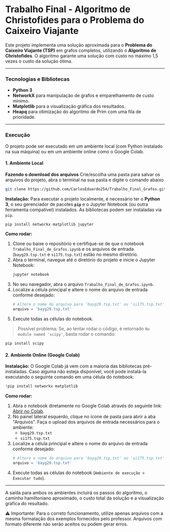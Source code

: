 # Trabalho Final - Algoritmo de Christofides para o Problema do Caixeiro Viajante

Este projeto implementa uma solução aproximada para o **Problema do Caixeiro Viajante (TSP)** em grafos completos, utilizando o **Algoritmo de Christofides**. O algoritmo garante uma solução com custo no máximo 1,5 vezes o custo da solução ótima.

---

### **Tecnologias e Bibliotecas**

- **Python 3**
- **NetworkX** para manipulação de grafos e emparelhamento de custo mínimo.
- **Matplotlib** para a visualização gráfica dos resultados.
- **Heapq** para otimização do algoritmo de Prim com uma fila de prioridade.

---

### **Execução**

O projeto pode ser executado em um ambiente local (com Python instalado na sua máquina) ou em um ambiente online como o Google Colab.

#### **1. Ambiente Local**

**Fazendo o download dos arquivos**
Crie/escolha uma pasta para salvar os arquivos do projeto, abra o terminal na sua pasta e digite o comando abaixo
```bash
git clone https://github.com/CarlosEduardo254/Trabalho_Final_Grafos.git
```

**Instalação:**
Para executar o projeto localmente, é necessário ter o **Python 3**, o seu gerenciador de pacotes **`pip`** e o Jupyter Notebook (ou outra ferramenta compatível) instalados. As bibliotecas podem ser instaladas via `pip`.

```bash
pip install networkx matplotlib jupyter
```

**Como rodar:**
1.  Clone ou baixe o repositório e certifique-se de que o notebook `Trabalho_Final_de_Grafos.ipynb` e os arquivos de entrada (`bayg29.tsp.txt` e `si175.tsp.txt`) estão no mesmo diretório.
2.  Abra o terminal, navegue até o diretório do projeto e inicie o Jupyter Notebook:
    ```bash
    jupyter notebook
    ```
3.  No seu navegador, abra o arquivo `Trabalho_Final_de_Grafos.ipynb`.
4.  Localize a célula principal e altere o nome do arquivo de entrada conforme desejado:
    ```python
    # Altere o nome do arquivo para 'bayg29.tsp.txt' ou 'si175.tsp.txt'
    arquivo = 'bayg29.tsp.txt'
    ```
5.  Execute todas as células do notebook.



> Possível problema: Se, ao tentar rodar o código, é retornado ``No module named 'scipy'``, basta rodar o comando:
```bash
pip install scipy
```


#### **2. Ambiente Online (Google Colab)**

**Instalação:**
O Google Colab já vem com a maioria das bibliotecas pré-instaladas. Caso alguma não esteja disponível, você pode instalá-la executando o seguinte comando em uma célula do notebook:

```python
!pip install networkx matplotlib
```

**Como rodar:**
1.  Abra o notebook diretamente no Google Colab através do seguinte link: [Abrir no Colab](https://colab.research.google.com/github/CarlosEduardo254/Trabalho_Final_Grafos/blob/main/Trabalho_Final_de_Grafos.ipynb).
2.  No painel lateral esquerdo, clique no ícone de pasta para abrir a aba "Arquivos". Faça o upload dos arquivos de entrada necessários para o ambiente:
    - `bayg29.tsp.txt`
    - `si175.tsp.txt`
3.  Localize a célula principal e altere o nome do arquivo de entrada conforme desejado:
    ```python
    # Altere o nome do arquivo para 'bayg29.tsp.txt' ou 'si175.tsp.txt'
    arquivo = 'bayg29.tsp.txt'
    ```
4.  Execute todas as células do notebook (`Ambiente de execução > Executar tudo`).

---

A saída para ambos os ambientes incluirá os passos do algoritmo, o caminho hamiltoniano aproximado, o custo total da solução e a visualização gráfica do resultado.


⚠️ Importante: Para o correto funcionamento, utilize apenas arquivos com a mesma formatação dos exemplos fornecidos pelo professor. Arquivos com formato diferente não serão aceitos ou podem gerar erros.
